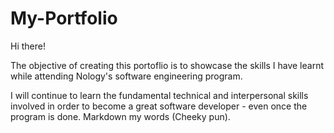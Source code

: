 # My-Portfolio

Hi there!

The objective of creating this portoflio is to showcase the skills I have learnt while attending Nology's software engineering program. 

I will continue to learn the fundamental technical and interpersonal skills involved in order to become a great software developer - even once the program is done. Markdown my words (Cheeky pun).